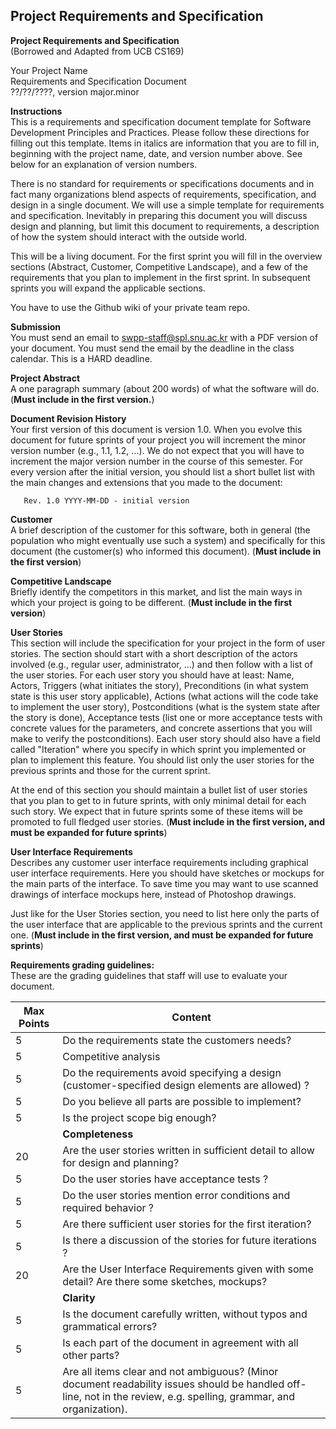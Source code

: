 ## Project Requirements and Specification

**Project Requirements and Specification**<br />
(Borrowed and Adapted from UCB CS169)

Your Project Name<br />
Requirements and Specification Document<br />
??/??/????, version major.minor

**Instructions**<br />
This is a requirements and specification document template for Software Development Principles and Practices. Please follow these directions for filling out this template. Items in italics are information that you are to fill in, beginning with the project name, date, and version number above. See below for an explanation of version numbers.

There is no standard for requirements or specifications documents and in fact many organizations blend aspects of requirements, specification, and design in a single document. We will use a simple template for requirements and specification. Inevitably in preparing this document you will discuss design and planning, but limit this document to requirements, a description of how the system should interact with the outside world.

This will be a living document. For the first sprint you will fill in the overview sections (Abstract, Customer, Competitive Landscape), and a few of the requirements that you plan to implement in the first sprint. In subsequent sprints you will expand the applicable sections.

You have to use the Github wiki of your private team repo.

**Submission**<br />
You must send an email to swpp-staff@spl.snu.ac.kr with a PDF version of your document.
You must send the email by the deadline in the class calendar. This is a HARD deadline.


**Project Abstract**<br />
A one paragraph summary (about 200 words) of what the software will do. (**Must include in the first version.**)

**Document Revision History**<br />
Your first version of this document is version 1.0. When you evolve this document for future sprints of your project you will increment the minor version number (e.g., 1.1, 1.2, ...). We do not expect that you will have to increment the major version number in the course of this semester. For every version after the initial version, you should list a short bullet list with the main changes and extensions that you made to the document:

       Rev. 1.0 YYYY-MM-DD - initial version

**Customer**<br />
A brief description of the customer for this software, both in general (the population who might eventually use such a system) and specifically for this document (the customer(s) who informed this document).  (**Must include in the first version**)


**Competitive Landscape**<br />
Briefly identify the competitors in this market, and list the main ways in which your project is going to be different.
(**Must include in the first version**)

**User Stories**<br />
This section will include the specification for your project in the form of user stories. The section should start with a short description of the actors involved (e.g., regular user, administrator, ...) and then follow with a list of the user stories. For each user story you should have at least: Name, Actors, Triggers (what initiates the story), Preconditions (in what system state is this user story applicable), Actions (what actions will the code take to implement the user story), Postconditions (what is the system state after the story is done), Acceptance tests (list one or more acceptance tests with concrete values for the parameters, and concrete assertions that you will make to verify the postconditions). Each user story should also have a field called "Iteration" where you specify in which sprint you implemented or plan to implement this feature.
You should list only the user stories for the previous sprints and those for the current sprint.

At the end of this section you should maintain a bullet list of user stories that you plan to get to in future sprints, with only minimal detail for each such story. We expect that in future sprints some of these items will be promoted to full fledged user stories.
(**Must include in the first version, and must be expanded for future sprints**)

**User Interface Requirements**<br />
Describes any customer user interface requirements including graphical user interface requirements. Here you should have sketches or mockups for the main parts of the interface. To save time you may want to use scanned drawings of interface mockups here, instead of Photoshop drawings.

Just like for the User Stories section, you need to list here only the parts of the user interface that are applicable to the previous sprints and the current one.
(**Must include in the first version, and must be expanded for future sprints**)


**Requirements grading guidelines:**<br />
These are the grading guidelines that staff will use to evaluate your document.


| Max Points | Content |
|------------|---------|
| 5 | Do the requirements state the customers needs? |
| 5 | Competitive analysis |
| 5 | Do the requirements avoid specifying a design (customer-specified design elements are allowed) ? |
| 5 | Do you believe all parts are possible to implement? |
| 5 | Is the project scope big enough? |
|   | **Completeness** |
| 20| Are the user stories written in sufficient detail to allow for design and planning? |
| 5 | Do the user stories have acceptance tests ? |
| 5 | Do the user stories mention error conditions and required behavior ? |
| 5 | Are there sufficient user stories for the first iteration? |
| 5 | Is there a discussion of the stories for future iterations ? |
| 20 | Are the User Interface Requirements given with some detail? Are there some sketches, mockups?|
| | **Clarity** |
| 5 | Is the document carefully written, without typos and grammatical errors? |
| 5 | Is each part of the document in agreement with all other parts? |
| 5 | Are all items clear and not ambiguous? (Minor document readability issues should be handled off-line, not in the review, e.g. spelling, grammar, and organization).|
